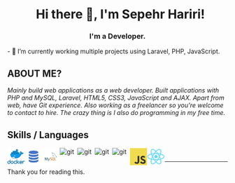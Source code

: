 <h1 align="center">
  Hi there 👋, I'm Sepehr Hariri!
</h1>

<h3 align="center">
  I'm a Developer.
 </h3>
 - 🔭 I’m currently working multiple projects using Laravel, PHP, JavaScript.

## ABOUT ME?

_Mainly build web applications as a web developer. Built applications with PHP and MySQL, Laravel, HTML5, CSS3, JavaScript and AJAX. Apart from web, have Git experience. Also working as a freelancer so you're welcome to contact to hire. The crazy thing is I also do programming in my free time._

## Skills / Languages

<img align="left" alt="Docker" width="40" src="https://raw.githubusercontent.com/github/explore/80688e429a7d4ef2fca1e82350fe8e3517d3494d/topics/docker/docker.png" />
<img align="left" alt="SQL" width="40" src="https://raw.githubusercontent.com/github/explore/80688e429a7d4ef2fca1e82350fe8e3517d3494d/topics/sql/sql.png" />
<img align="left" alt="MySQL" width="40px" src="https://raw.githubusercontent.com/github/explore/80688e429a7d4ef2fca1e82350fe8e3517d3494d/topics/mysql/mysql.png" />
<img align="left" src="https://www.vectorlogo.zone/logos/git-scm/git-scm-icon.svg" alt="git" width="40" height="40"/>
<img align="left" src="https://www.vectorlogo.zone/logos/php/php-icon.svg" alt="git" width="40" height="40"/>
<img align="left" src="https://www.vectorlogo.zone/logos/laravel/laravel-icon.svg" alt="git" width="40" height="40"/>
<img align="left" src="https://www.vectorlogo.zone/logos/jquery/jquery-icon.svg" alt="git" width="40" height="40"/>
<img align="left" alt="javascript" width="40" height="40" src="https://raw.githubusercontent.com/devicons/devicon/master/icons/javascript/javascript-original.svg" />
<img align="left" alt="react" width="40" height="40" src="https://raw.githubusercontent.com/devicons/devicon/master/icons/react/react-original.svg"/>  

<br />
<hr />

Thank you for reading this.
